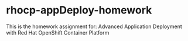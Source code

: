 # rhocp-appDeploy-homework
This is the homework assignment for: 
Advanced Application Deployment with Red Hat OpenShift Container Platform
